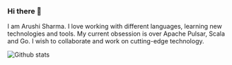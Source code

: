 ### Hi there 👋

I am Arushi Sharma. I love working with different languages, learning new technologies and tools. My current obsession is over Apache Pulsar, Scala and Go. 
I wish to collaborate and work on cutting-edge technology.

<!--
**97arushisharma/97arushisharma** is a ✨ _special_ ✨ repository because its `README.md` (this file) appears on your GitHub profile.

Here are some ideas to get you started:

- 🔭 I’m currently working on ...
- 🌱 I’m currently learning ...
- 👯 I’m looking to collaborate on ...
- 🤔 I’m looking for help with ...
- 💬 Ask me about ...
- 📫 How to reach me: ...
- 😄 Pronouns: ...
- ⚡ Fun fact: ...
-->

![Github stats](https://github-readme-stats.vercel.app/api?username=97arushisharma)
